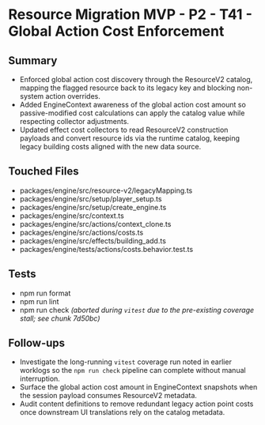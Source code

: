 # Resource Migration MVP - P2 - T41 - Global Action Cost Enforcement

## Summary

- Enforced global action cost discovery through the ResourceV2 catalog, mapping the flagged resource back to its legacy key and blocking non-system action overrides.
- Added EngineContext awareness of the global action cost amount so passive-modified cost calculations can apply the catalog value while respecting collector adjustments.
- Updated effect cost collectors to read ResourceV2 construction payloads and convert resource ids via the runtime catalog, keeping legacy building costs aligned with the new data source.

## Touched Files

- packages/engine/src/resource-v2/legacyMapping.ts
- packages/engine/src/setup/player_setup.ts
- packages/engine/src/setup/create_engine.ts
- packages/engine/src/context.ts
- packages/engine/src/actions/context_clone.ts
- packages/engine/src/actions/costs.ts
- packages/engine/src/effects/building_add.ts
- packages/engine/tests/actions/costs.behavior.test.ts

## Tests

- npm run format
- npm run lint
- npm run check _(aborted during `vitest` due to the pre-existing coverage stall; see chunk 7d50bc)_

## Follow-ups

- Investigate the long-running `vitest` coverage run noted in earlier worklogs so the `npm run check` pipeline can complete without manual interruption.
- Surface the global action cost amount in EngineContext snapshots when the session payload consumes ResourceV2 metadata.
- Audit content definitions to remove redundant legacy action point costs once downstream UI translations rely on the catalog metadata.
